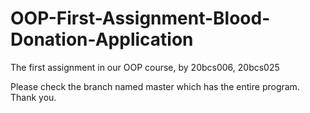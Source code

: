 # OOP-First-Assignment-Blood-Donation-Application
The first assignment in our OOP course, by 20bcs006, 20bcs025

Please check the branch named master which has the entire program. Thank you.
